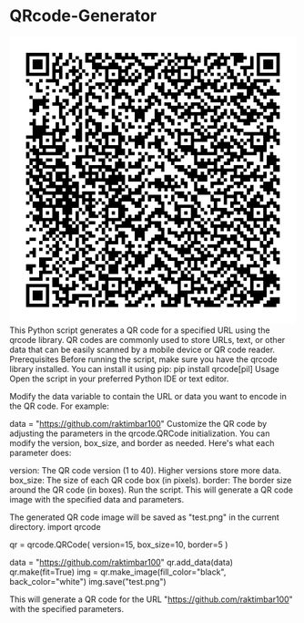 # QRcode-Generator
![QR Code](https://github.com/raktimbar100/QRcode-Generator/blob/main/test.png)
This Python script generates a QR code for a specified URL using the qrcode library. QR codes are commonly used to store URLs, text, or other data that can be easily scanned by a mobile device or QR code reader.
Prerequisites
Before running the script, make sure you have the qrcode library installed. You can install it using pip:
pip install qrcode[pil]
Usage
Open the script in your preferred Python IDE or text editor.

Modify the data variable to contain the URL or data you want to encode in the QR code. For example:


data = "https://github.com/raktimbar100"
Customize the QR code by adjusting the parameters in the qrcode.QRCode initialization. You can modify the version, box_size, and border as needed. Here's what each parameter does:

version: The QR code version (1 to 40). Higher versions store more data.
box_size: The size of each QR code box (in pixels).
border: The border size around the QR code (in boxes).
Run the script. This will generate a QR code image with the specified data and parameters.

The generated QR code image will be saved as "test.png" in the current directory.
import qrcode

qr = qrcode.QRCode(
    version=15,
    box_size=10,
    border=5
)

data = "https://github.com/raktimbar100"
qr.add_data(data)
qr.make(fit=True)
img = qr.make_image(fill_color="black", back_color="white")
img.save("test.png")

This will generate a QR code for the URL "https://github.com/raktimbar100" with the specified parameters.
<a href="[test.png](https://github.com/raktimbar100/QRcode-Generator/blob/main/test.png)"></a>
